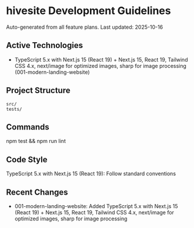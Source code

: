 # hivesite Development Guidelines

Auto-generated from all feature plans. Last updated: 2025-10-16

## Active Technologies
- TypeScript 5.x with Next.js 15 (React 19) + Next.js 15, React 19, Tailwind CSS 4.x, next/image for optimized images, sharp for image processing (001-modern-landing-website)

## Project Structure
```
src/
tests/
```

## Commands
npm test && npm run lint

## Code Style
TypeScript 5.x with Next.js 15 (React 19): Follow standard conventions

## Recent Changes
- 001-modern-landing-website: Added TypeScript 5.x with Next.js 15 (React 19) + Next.js 15, React 19, Tailwind CSS 4.x, next/image for optimized images, sharp for image processing

<!-- MANUAL ADDITIONS START -->
<!-- MANUAL ADDITIONS END -->
